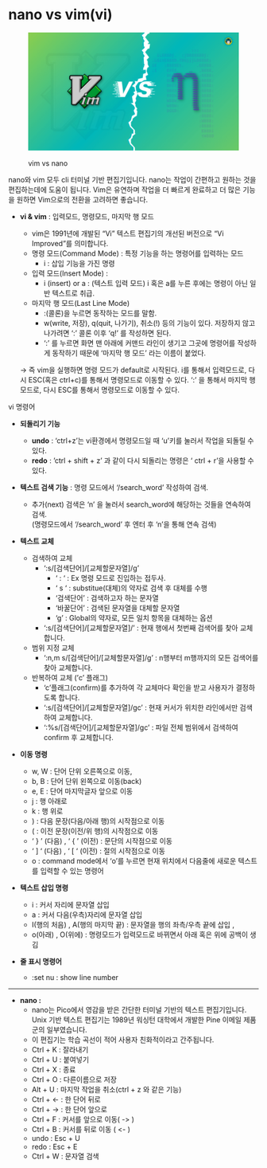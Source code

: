 # nano vs vim(vi)

<figure><img src="../.gitbook/assets/image (1) (1) (1).png" alt=""><figcaption><p>vim vs nano</p></figcaption></figure>

nano와 vim 모두 cli 터미널 기반 편집기입니다. nano는 작업이 간편하고 원하는 것을 편집하는데에 도움이 됩니다. Vim은 유연하며 작업을 더 빠르게 완료하고 더 많은 기능을 원하면 Vim으로의 전환을 고려하면 좋습니다.



*   **vi & vim** : 입력모드, 명령모드, 마지막 행 모드

    * vim은 1991년에 개발된 “Vi” 텍스트 편집기의 개선된 버전으로 “Vi Improved”를 의미합니다.
    * 명령 모드(Command Mode) : 특정 기능을 하는 명령어를 입력하는 모드
      * i : 삽입 기능을 가진 명령
    * 입력 모드(Insert Mode) :
      * i (insert) or a : (텍스트 입력 모드) i 혹은 a를 누른 후에는 명령이 아닌 일반 텍스트로 취급.
    * 마지막 행 모드(Last Line Mode)
      * :(콜론)을 누르면 동작하는 모드를 말함.
      * w(write, 저장), q(quit, 나가기), 취소(!) 등의 기능이 있다. 저장하지 않고 나가려면 ‘:’ 콜론 이후 ‘q!’ 를 작성하면 된다.
      * ‘:’ 를 누르면 화면 맨 아래에 커맨드 라인이 생기고 그곳에 명령어를 작성하게 동작하기 때문에 ‘마지막 행 모드’ 라는 이름이 붙었다.

    → 즉 vim을 실행하면 명령 모드가 default로 시작된다. i를 통해서 입력모드로, 다시 ESC(혹은 ctrl+c)를 통해서 명령모드로 이동할 수 있다. ‘:’ 을 통해서 마지막 행 모드로, 다시 ESC를 통해서 명령모드로 이동할 수 있다.

vi 명령어

*   **되돌리기 기능**&#x20;

    * **undo** : ‘ctrl+z’는 vi환경에서 명령모드일 때 ‘u’키를 눌러서 작업을 되돌릴 수 있다.&#x20;
    * **redo** : ’ctrl + shift + z’ 과 같이 다시 되돌리는 명령은 ‘ ctrl + r’을 사용할 수 있다.


*   **텍스트 검색 기능** : 명령 모드에서 ‘/search\_word’ 작성하여 검색.&#x20;

    * 추가(next) 검색은 ‘n’ 을 눌러서 search\_word에 해당하는 것들을 연속하여 검색.\
      (명령모드에서 ‘/search\_word’ 후 엔터 후 ‘n’을 통해 연속 검색)


*   **텍스트 교체**

    * 검색하여 교체
      * ‘:s/\[검색단어]/\[교체할문자열]/g’
        * ‘ : ‘ : Ex 명령 모드로 진입하는 접두사.
        * ‘ s ‘ : substitue(대체)의 약자로 검색 후 대체를 수행
        * ‘검색단어’ : 검색하고자 하는 문자열
        * ‘바꿀단어’ : 검색된 문자열을 대체할 문자열
        * ‘g’ : Global의 약자로, 모든 일치 항목을 대체하는 옵션
      * ‘:s/\[검색단어]/\[교체할문자열]/’ : 현재 행에서 첫번째 검색어를 찾아 교체합니다.
    * 범위 지정 교체
      * ‘:n,m s/\[검색단어]/\[교체할문자열]/g’ : n행부터 m행까지의 모든 검색어를 찾아 교체합니다.
    * 반복하여 교체 (’c’ 플래그)
      * ‘c’플래그(confirm)를 추가하여 각 교체마다 확인을 받고 사용자가 결정하도록 합니다.
      * ‘:s/\[검색단어]/\[교체할문자열]/gc’ : 현재 커서가 위치한 라인에서만 검색하여 교체합니다.
      * ‘:%s/\[검색단어]/\[교체할문자열]/gc’ : 파일 전체 범위에서 검색하여 confirm 후 교체합니다.


*   **이동 명령**

    * w, W : 단어 단위 오른쪽으로 이동,
    * b, B : 단어 단위 왼쪽으로 이동(back)
    * e, E : 단어 마지막글자 앞으로 이동
    * j : 행 아래로
    * k : 행 위로
    * ) : 다음 문장(다음/아래 행)의 시작점으로 이동
    * ( : 이전 문장(이전/위 행)의 시작점으로 이동
    * ‘ } ’ (다음) , ‘ { ’ (이전) : 문단의 시작점으로 이동
    * ‘ ] ‘ (다음) , ‘ \[ ‘ (이전) : 절의 시작점으로 이동
    * o : command mode에서 ‘o’를 누르면 현재 위치에서 다음줄에 새로운 텍스트를 입력할 수 있는 명령어


* **텍스트 삽입 명령**
  * i : 커서 자리에 문자열 삽입
  * a : 커서 다음(우측)자리에 문자열 삽입
  * I(행의 처음) , A(행의 마지막 끝) : 문자열을 행의 좌측/우측 끝에 삽입 ,
  * o(아래) , O(위에) : 명령모드가 입력모드로 바뀌면서 아래 혹은 위에 공백이 생김



* **줄 표시 명령어**
  * :set nu : show line number

***

* **nano :**
  * nano는 Pico에서 영감을 받은 간단한 터미널 기반의 텍스트 편집기입니다. Unix 기반 텍스트 편집기는 1989년 워싱턴 대학에서 개발한 Pine 이메일 제품군의 일부였습니다.
  * 이 편집기는 학습 곡선이 적어 사용자 친화적이라고 간주됩니다.
  * Ctrl + K : 잘라내기
  * Ctrl + U : 붙여넣기
  * Ctrl + X : 종료
  * Ctrl + O : 다른이름으로 저장
  * Alt + U : 마지막 작업을 취소(ctrl + z 와 같은 기능)
  * Ctrl + ← : 한 단어 뒤로
  * Ctrl + → : 한 단어 앞으로
  * Ctrl + F : 커서를 앞으로 이동( -> )
  * Ctrl + B : 커서를 뒤로 이동 ( <- )
  * undo : Esc + U&#x20;
  * redo : Esc + E
  * Ctrl + W : 문자열 검색
